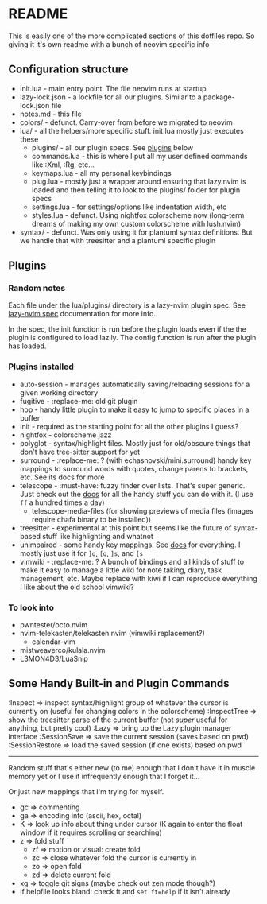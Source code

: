 # README

This is easily one of the more complicated sections of this dotfiles repo. So giving it it's own readme with a bunch of neovim specific info

## Configuration structure

- init.lua        - main entry point. The file neovim runs at startup
- lazy-lock.json  - a lockfile for all our plugins. Similar to a package-lock.json file
- notes.md        - this file
- colors/         - defunct. Carry-over from before we migrated to neovim
- lua/            - all the helpers/more specific stuff. init.lua mostly just executes these
  - plugins/      - all our plugin specs. See [plugins](#plugins) below
  - commands.lua  - this is where I put all my user defined commands like :Xml, :Rg, etc...
  - keymaps.lua   - all my personal keybindings
  - plug.lua      - mostly just a wrapper around ensuring that lazy.nvim is loaded and then telling it to look to the plugins/ folder for plugin specs
  - settings.lua  - for settings/options like indentation width, etc
  - styles.lua    - defunct. Using nightfox colorscheme now (long-term dreams of making my own custom colorscheme with lush.nvim)
- syntax/         - defunct. Was only using it for plantuml syntax definitions. But we handle that with treesitter and a plantuml specific plugin

## Plugins

### Random notes
Each file under the lua/plugins/ directory is a lazy-nvim plugin spec. See [lazy-nvim spec](https://lazy.folke.io/spec) documentation for more info.

In the spec, the init function is run before the plugin loads even if the the plugin is configured to load lazily. The config function is run after the plugin has loaded.

### Plugins installed
- auto-session - manages automatically saving/reloading sessions for a given working directory
- fugitive     - :replace-me: old git plugin
- hop          - handy little plugin to make it easy to jump to specific places in a buffer
- init         - required as the starting point for all the other plugins I guess?
- nightfox     - colorscheme jazz
- polyglot     - syntax/highlight files. Mostly just for old/obscure things that don't have tree-sitter support for yet
- surround     - :replace-me: ? (with echasnovski/mini.surround) handy key mappings to surround words with quotes, change parens to brackets, etc. See its docs for more
- telescope    - :must-have: fuzzy finder over lists. That's super generic. Just check out the [docs](https://github.com/nvim-telescope/telescope.nvim) for all the handy stuff you can do with it. (I use `ff` a hundred times a day)
  - telescope-media-files (for showing previews of media files (images require chafa binary to be installed))
- treesitter   - experimental at this point but seems like the future of syntax-based stuff like highlighting and whatnot
- unimpaired   - some handy key mappings. See [docs](https://github.com/tpope/vim-unimpaired) for everything. I mostly just use it for `]q`, `[q`, `]s`, and `[s`
- vimwiki      - :replace-me: ? A bunch of bindings and all kinds of stuff to make it easy to manage a little wiki for note taking, diary, task management, etc. Maybe replace with kiwi if I can reproduce everything I like about the old school vimwiki?


### To look into
- pwntester/octo.nvim
- nvim-telekasten/telekasten.nvim (vimwiki replacement?)
  - calendar-vim
- mistweaverco/kulala.nvim
- L3MON4D3/LuaSnip

## Some Handy Built-in and Plugin Commands

:Inspect         =>  inspect syntax/highlight group of whatever the cursor is currently on (useful for changing colors in the colorscheme)
:InspectTree     => show the treesitter parse of the current buffer (not _super_ useful for anything, but pretty cool)
:Lazy            => bring up the Lazy plugin manager interface
:SessionSave     => save the current session (saves based on pwd)
:SessionRestore  => load the saved session (if one exists) based on pwd

---

Random stuff that's either new (to me) enough that I don't have it in muscle memory yet or I use it infrequently enough that I forget it...

Or just new mappings that I'm trying for myself.

- gc => commenting
- ga => encoding info (ascii, hex, octal)
- K => look up info about thing under cursor (K again to enter the float window if it requires scrolling or searching)
- z => fold stuff
  - zf => motion or visual: create fold
  - zc => close whatever fold the cursor is currently in
  - zo => open fold
  - zd => delete current fold
- <leader>xg => toggle git signs (maybe check out zen mode though?)
- if helpfile looks bland: check ft and `set ft=help` if it isn't already
